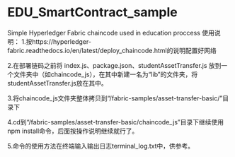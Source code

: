 # EDU_SmartContract_sample
Simple Hyperledger Fabric chaincode used in education proccess
使用说明：
1.按https://hyperledger-fabric.readthedocs.io/en/latest/deploy_chaincode.html的说明配置好网络

2.在部署链码之前将 index.js、package.json、studentAssetTransfer.js 放到一个文件夹中（如chaincode_js），在其中新建一名为“lib”的文件夹，将studentAssetTransfer.js放在其中。

3.将chaincode_js文件夹整体拷贝到“/fabric-samples/asset-transfer-basic/”目录下

4.cd到“/fabric-samples/asset-transfer-basic/chaincode_js”目录下继续使用npm install命令，后面按操作说明继续就行了。

5.命令的使用方法在终端输入输出日志terminal_log.txt中，供参考。
